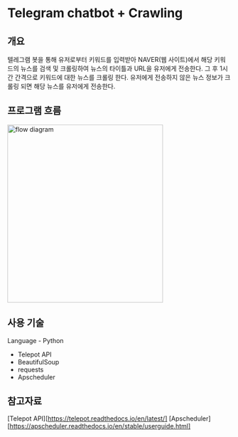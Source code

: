 # Telegram chatbot + Crawling

## 개요
텔레그램 봇을 통해 유저로부터 키워드를 입력받아 NAVER(웹 사이트)에서 해당 키워드의 뉴스를 검색 및 크롤링하여 뉴스의 타이틀과 URL을 유저에게 전송한다. 
그 후 1시간 간격으로 키워드에 대한 뉴스를 크롤링 한다. 유저에게 전송하지 않은 뉴스 정보가 크롤링 되면 해당 뉴스를 유저에게 전송한다.


## 프로그램 흐름
<img src="https://user-images.githubusercontent.com/57981257/119594809-70261000-be17-11eb-80b0-9c64213a9a24.PNG" width="350px" height="400px" title="흐름도" alt="flow diagram"></img>


## 사용 기술
Language - Python
- Telepot API
- BeautifulSoup
- requests
- Apscheduler


## 참고자료
[Telepot API][https://telepot.readthedocs.io/en/latest/]
[Apscheduler][https://apscheduler.readthedocs.io/en/stable/userguide.html]
